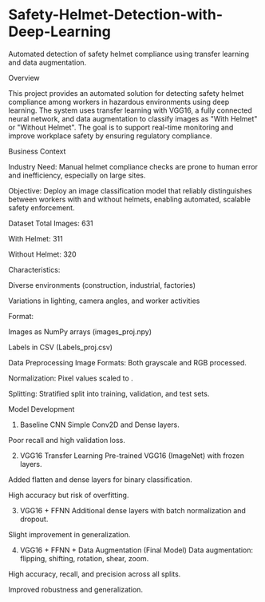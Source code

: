 # Safety-Helmet-Detection-with-Deep-Learning
Automated detection of safety helmet compliance using transfer learning and data augmentation.

Overview

This project provides an automated solution for detecting safety helmet compliance among workers in hazardous environments using deep learning. The system uses transfer learning with VGG16, a fully connected neural network, and data augmentation to classify images as "With Helmet" or "Without Helmet". The goal is to support real-time monitoring and improve workplace safety by ensuring regulatory compliance.

Business Context

Industry Need: Manual helmet compliance checks are prone to human error and inefficiency, especially on large sites.

Objective: 
Deploy an image classification model that reliably distinguishes between workers with and without helmets, enabling automated, scalable safety enforcement.

Dataset
Total Images: 631

With Helmet: 311

Without Helmet: 320

Characteristics:

Diverse environments (construction, industrial, factories)

Variations in lighting, camera angles, and worker activities

Format:

Images as NumPy arrays (images_proj.npy)

Labels in CSV (Labels_proj.csv)

Data Preprocessing
Image Formats: Both grayscale and RGB processed.

Normalization: Pixel values scaled to .

Splitting: Stratified split into training, validation, and test sets.

Model Development
1. Baseline CNN
Simple Conv2D and Dense layers.

Poor recall and high validation loss.

2. VGG16 Transfer Learning
Pre-trained VGG16 (ImageNet) with frozen layers.

Added flatten and dense layers for binary classification.

High accuracy but risk of overfitting.

3. VGG16 + FFNN
Additional dense layers with batch normalization and dropout.

Slight improvement in generalization.

4. VGG16 + FFNN + Data Augmentation (Final Model)
Data augmentation: flipping, shifting, rotation, shear, zoom.

High accuracy, recall, and precision across all splits.

Improved robustness and generalization.
